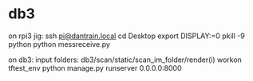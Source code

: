 # db3
on rpi3 jig:
ssh pi@dantrain.local
cd Desktop
export DISPLAY:=0
pkill -9 python
python messreceive.py


on db3:
input folders: db3/scan/static/scan_im_folder/render(i)
workon tftest_env
python manage.py runserver 0.0.0.0:8000

